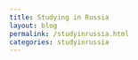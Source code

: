 ```yaml
---
title: Studying in Russia
layout: blog 
permalink: /studyinrussia.html
categories: studyinrussia
---
```

